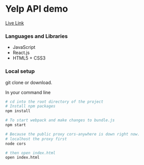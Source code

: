 # Yelp API demo
[Live Link](http://liam-zhang.com/Rowan-Technology/)

### Languages and Libraries
* JavaScript
* React.js
* HTML5 + CSS3

### Local setup
git clone or download.

In your command line

```sh
# cd into the root directory of the project
# Install npm packages
npm install

# To start webpack and make changes to bundle.js
npm start

# Because the public proxy cors-anywhere is down right now. 
# localhost the proxy first 
node cors 

# then open index.html
open index.html
